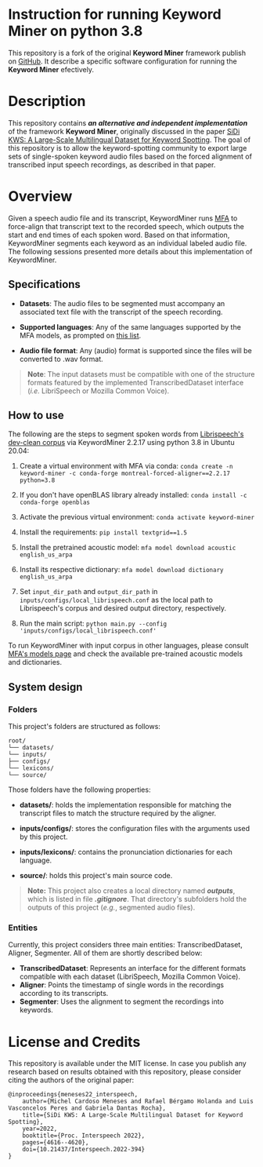 # Instruction for running Keyword Miner on python 3.8

This repository is a fork of the original **Keyword Miner** framework publish on [GitHub](https://github.com/michel-meneses/keyword-miner). It describe a specific software configuration for running the **Keyword Miner** efectively.


# Description

This repository contains ***an alternative and independent implementation*** of the framework **Keyword Miner**, originally discussed in the paper [SiDi KWS: A Large-Scale Multilingual Dataset for Keyword Spotting](https://www.isca-speech.org/archive/interspeech_2022/meneses22_interspeech.html). The goal of this repository is to allow the keyword-spotting community to export large sets of single-spoken keyword audio files based on the forced alignment of transcribed input speech recordings, as described in that paper.

# Overview

Given a speech audio file and its transcript, KeywordMiner runs [MFA](https://github.com/MontrealCorpusTools/Montreal-Forced-Aligner) to force-align that transcript text to the recorded speech, which outputs the start and end times of each spoken word. Based on that information, KeywordMiner segments each keyword as an individual labeled audio file. The following sessions presented more details about this implementation of KeywordMiner.

## Specifications

-  **Datasets**: The audio files to be segmented must accompany an associated text file with the transcript of the speech recording.

-  **Supported languages**: Any of the same languages supported by the MFA models, as prompted on [this list](#language-id).

-  **Audio file format**: Any (audio) format is supported since the files will be converted to .wav format.

>  **Note**: The input datasets must be compatible with one of the structure formats featured by the implemented TranscribedDataset interface (*i.e.* LibriSpeech or Mozilla Common Voice).

## How to use

The following are the steps to segment spoken words from [Librispeech's dev-clean corpus](https://www.openslr.org/resources/12/dev-clean.tar.gz) via KeywordMiner 2.2.17 using python 3.8 in Ubuntu 20.04:

1) Create a virtual environment with MFA via conda: `conda create -n keyword-miner -c conda-forge montreal-forced-aligner==2.2.17 python=3.8`

2) If you don't have openBLAS library already installed: `conda install -c conda-forge openblas`

3) Activate the previous virtual environment: `conda activate keyword-miner`

4) Install the requirements: `pip install textgrid==1.5`

5) Install the pretrained acoustic model: `mfa model download acoustic english_us_arpa`

6) Install its respective dictionary: `mfa model download dictionary english_us_arpa`

7) Set `input_dir_path` and `output_dir_path` in `inputs/configs/local_librispeech.conf` as the local path to Librispeech's corpus and desired output directory, respectively.

8) Run the main script: `python main.py --config 'inputs/configs/local_librispeech.conf'`

To run KeywordMiner with input corpus in other languages, please consult [MFA's models page](https://mfa-models.readthedocs.io/en/latest/index.html) and check the available pre-trained acoustic models and dictionaries.

## System design
### Folders
This project's folders are structured as follows:

```
root/
└── datasets/
└── inputs/
├── configs/
└── lexicons/
└── source/
```

Those folders have the following properties:
-  **datasets/**: holds the implementation responsible for matching the transcript files to match the structure required by the aligner.

-  **inputs/configs/**: stores the configuration files with the arguments used by this project.

-  **inputs/lexicons/**: contains the pronunciation dictionaries for each language.

-  **source/**: holds this project's main source code.

>  **Note:** This project also creates a local directory named ***outputs***, which is listed in file ***.gitignore***. That directory's subfolders hold the outputs of this project (*e.g.*, segmented audio files).

### Entities
Currently, this project considers three main entities: TranscribedDataset, Aligner, Segmenter. All of them are shortly described below:

-  **TranscribedDataset**: Represents an interface for the different formats compatible with each dataset (LibriSpeech, Mozilla Common Voice).
-  **Aligner**: Points the timestamp of single words in the recordings according to its transcripts.
-  **Segmenter**: Uses the alignment to segment the recordings into keywords.

# License and Credits

This repository is available under the MIT license. In case you publish any research based on results obtained with this repository, please consider citing the authors of the original paper:

```
@inproceedings{meneses22_interspeech,
    author={Michel Cardoso Meneses and Rafael Bérgamo Holanda and Luis Vasconcelos Peres and Gabriela Dantas Rocha},
    title={SiDi KWS: A Large-Scale Multilingual Dataset for Keyword Spotting},
    year=2022,
    booktitle={Proc. Interspeech 2022},
    pages={4616--4620},
    doi={10.21437/Interspeech.2022-394}    
}
```